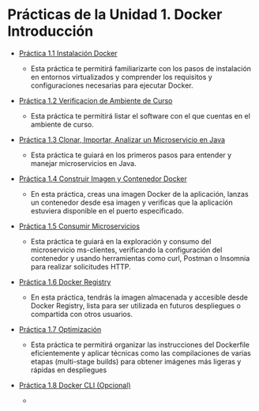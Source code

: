 # Prácticas de la Unidad 1. Docker Introducción


- [Práctica 1.1 Instalación Docker](README1-1.md)
    - Esta práctica te permitirá familiarizarte con los pasos de instalación en entornos virtualizados y comprender los requisitos y configuraciones necesarias para ejecutar Docker.
    

- [Práctica 1.2 Verificacion de Ambiente de Curso](README1-2.md)
    - Esta práctica te permitirá listar el software con el que cuentas en el ambiente de curso.

- [Práctica 1.3 Clonar, Importar, Analizar un Microservicio en Java](README1-3.md)

    - Esta práctica te guiará en los primeros pasos para entender y manejar microservicios en Java.
    
- [Práctica 1.4 Construir Imagen y Contenedor Docker](README1-4.md)

    - En esta práctica, creas una imagen Docker de la aplicación, lanzas un contenedor desde esa imagen y verificas que la aplicación estuviera disponible en el puerto especificado.

- [Práctica 1.5 Consumir Microservicios](README1-5.md)

    - Esta práctica te guiará en la exploración y consumo del microservicio ms-clientes, verificando la configuración del contenedor y usando herramientas como curl, Postman o Insomnia para realizar solicitudes HTTP.

- [Práctica 1.6 Docker Registry](README1-6.md)

    - En esta práctica, tendrás la imagen almacenada y accesible desde Docker Registry, lista para ser utilizada en futuros despliegues o compartida con otros usuarios.

- [Práctica 1.7 Optimización](README1-7.md)

    - Esta práctica te permitirá organizar las instrucciones del Dockerfile eficientemente y aplicar técnicas como las compilaciones de varias etapas (multi-stage builds) para obtener imágenes más ligeras y rápidas en despliegues

- [Práctica 1.8 Docker CLI (Opcional)](README1-8.md)

    - 



